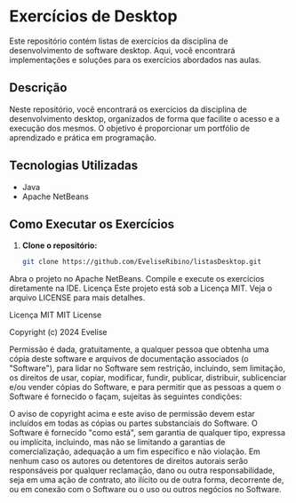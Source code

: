 # Exercícios de Desktop

Este repositório contém listas de exercícios da disciplina de desenvolvimento de software desktop. Aqui, você encontrará implementações e soluções para os exercícios abordados nas aulas.

## Descrição

Neste repositório, você encontrará os exercícios da disciplina de desenvolvimento desktop, organizados de forma que facilite o acesso e a execução dos mesmos. O objetivo é proporcionar um portfólio de aprendizado e prática em programação.

## Tecnologias Utilizadas

- Java
- Apache NetBeans

## Como Executar os Exercícios

1. **Clone o repositório:**
   ```bash
   git clone https://github.com/EveliseRibino/listasDesktop.git
Abra o projeto no Apache NetBeans.
Compile e execute os exercícios diretamente na IDE.
Licença
Este projeto está sob a Licença MIT. Veja o arquivo LICENSE para mais detalhes.

Licença MIT
MIT License

Copyright (c) 2024 Evelise

Permissão é dada, gratuitamente, a qualquer pessoa que obtenha uma cópia deste software e arquivos de documentação associados (o "Software"), para lidar no Software sem restrição, incluindo, sem limitação, os direitos de usar, copiar, modificar, fundir, publicar, distribuir, sublicenciar e/ou vender cópias do Software, e para permitir que as pessoas a quem o Software é fornecido o façam, sujeitas às seguintes condições:

O aviso de copyright acima e este aviso de permissão devem estar incluídos em todas as cópias ou partes substanciais do Software.
O Software é fornecido "como está", sem garantia de qualquer tipo, expressa ou implícita, incluindo, mas não se limitando a garantias de comercialização, adequação a um fim específico e não violação. Em nenhum caso os autores ou detentores de direitos autorais serão responsáveis por qualquer reclamação, dano ou outra responsabilidade, seja em uma ação de contrato, ato ilícito ou de outra forma, decorrente de, ou em conexão com o Software ou o uso ou outros negócios no Software.
